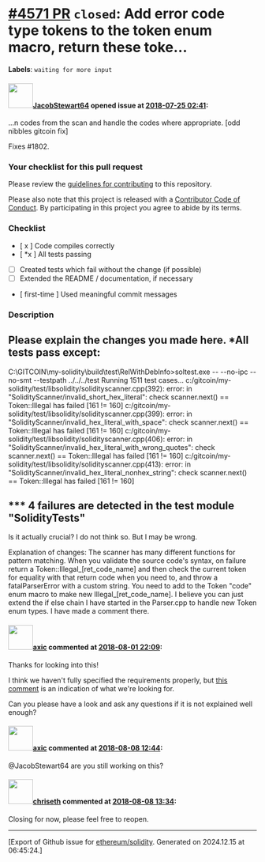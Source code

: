 # [\#4571 PR](https://github.com/ethereum/solidity/pull/4571) `closed`: Add error code type tokens to the token enum macro, return these toke…
**Labels**: `waiting for more input`


#### <img src="https://avatars.githubusercontent.com/u/31142987?u=545439730fdb8a878da798802be8a003b3d46de5&v=4" width="50">[JacobStewart64](https://github.com/JacobStewart64) opened issue at [2018-07-25 02:41](https://github.com/ethereum/solidity/pull/4571):

…n codes from the scan and handle the codes where appropriate. [odd nibbles gitcoin fix]

Fixes #1802.

### Your checklist for this pull request

Please review the [guidelines for contributing](http://solidity.readthedocs.io/en/latest/contributing.html) to this repository.

Please also note that this project is released with a [Contributor Code of Conduct](CONDUCT.md). By participating in this project you agree to abide by its terms.

### Checklist
- [ x ] Code compiles correctly
- [ *x  ] All tests passing
- [ ] Created tests which fail without the change (if possible)
- [ ] Extended the README / documentation, if necessary
- [ first-time ] Used meaningful commit messages

### Description
Please explain the changes you made here.
*All tests pass except:
-------------------------------------------------------------
C:\GITCOIN\my-solidity\build\test\RelWithDebInfo>soltest.exe -- --no-ipc --no-smt --testpath ../../../test
Running 1511 test cases...
c:/gitcoin/my-solidity/test/libsolidity/solidityscanner.cpp(392): error: in "SolidityScanner/invalid_short_hex_literal": check scanner.next() == Token::Illegal has failed [161 != 160]
c:/gitcoin/my-solidity/test/libsolidity/solidityscanner.cpp(399): error: in "SolidityScanner/invalid_hex_literal_with_space": check scanner.next() == Token::Illegal has failed [161 != 160]
c:/gitcoin/my-solidity/test/libsolidity/solidityscanner.cpp(406): error: in "SolidityScanner/invalid_hex_literal_with_wrong_quotes": check scanner.next() == Token::Illegal has failed [161 != 160]
c:/gitcoin/my-solidity/test/libsolidity/solidityscanner.cpp(413): error: in "SolidityScanner/invalid_hex_literal_nonhex_string": check scanner.next() == Token::Illegal has failed [161 != 160]

*** 4 failures are detected in the test module "SolidityTests"
--------------------------------------------------------------

Is it actually crucial? I do not think so. But I may be wrong.

Explanation of changes:
The scanner has many different functions for pattern matching. When you validate the source code's syntax, on failure return a Token::Illegal_[ret_code_name] and then check the current token for equality with that return code when you need to, and throw a fatalParserError with a custom string. You need to add to the Token "code" enum macro to make new Illegal_[ret_code_name]. I believe you can just extend the if else chain I have started in the Parser.cpp to handle new Token enum types. I have made a comment there.

#### <img src="https://avatars.githubusercontent.com/u/20340?v=4" width="50">[axic](https://github.com/axic) commented at [2018-08-01 22:09](https://github.com/ethereum/solidity/pull/4571#issuecomment-409741198):

Thanks for looking into this!

I think we haven't fully specified the requirements properly, but [this comment](https://github.com/ethereum/solidity/issues/1802#issuecomment-391543993) is an indication of what we're looking for.

Can you please have a look and ask any questions if it is not explained well enough?

#### <img src="https://avatars.githubusercontent.com/u/20340?v=4" width="50">[axic](https://github.com/axic) commented at [2018-08-08 12:44](https://github.com/ethereum/solidity/pull/4571#issuecomment-411392171):

@JacobStewart64 are you still working on this?

#### <img src="https://avatars.githubusercontent.com/u/9073706?v=4" width="50">[chriseth](https://github.com/chriseth) commented at [2018-08-08 13:34](https://github.com/ethereum/solidity/pull/4571#issuecomment-411407096):

Closing for now, please feel free to reopen.


-------------------------------------------------------------------------------



[Export of Github issue for [ethereum/solidity](https://github.com/ethereum/solidity). Generated on 2024.12.15 at 06:45:24.]
